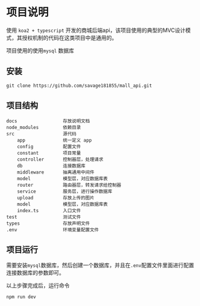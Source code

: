 # 项目说明

使用 `koa2 + typescript` 开发的商城后端api，该项目使用的典型的MVC设计模式，其授权机制的代码在这类项目中是通用的。

项目使用的使用`mysql` 数据库

## 安装

```
git clone https://github.com/savage181855/mall_api.git
```

## 项目结构

```
docs                 存放说明文档
node_modules         依赖目录
src                  源代码
    app              统一定义 app
    config           配置文件
    constant         项目常量
    controller       控制器层，处理请求
    db               连接数据库
    middleware       抽离通用中间件
    model            模型层，对应数据库表
    router           路由器层，转发请求给控制器
    service          服务层，进行操作数据库
    upload           存放上传的图片
    model            模型层，对应数据库表
    index.ts         入口文件
test                 测试文件
types                存放声明文件
.env                 环境变量配置文件
```

## 项目运行

需要安装`mysql`数据库，然后创建一个数据库，并且在`.env`配置文件里面进行配置连接数据库的参数即可。

以上步骤完成后，运行命令

```
npm run dev
```